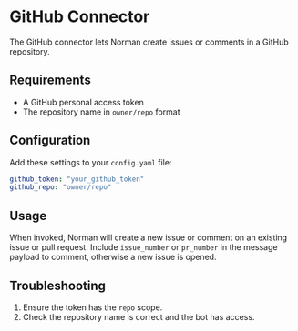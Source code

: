 # GitHub Connector

The GitHub connector lets Norman create issues or comments in a GitHub repository.

## Requirements

- A GitHub personal access token
- The repository name in `owner/repo` format

## Configuration

Add these settings to your `config.yaml` file:

```yaml
github_token: "your_github_token"
github_repo: "owner/repo"
```

## Usage

When invoked, Norman will create a new issue or comment on an existing issue or pull request.
Include `issue_number` or `pr_number` in the message payload to comment, otherwise a new issue is opened.

## Troubleshooting

1. Ensure the token has the `repo` scope.
2. Check the repository name is correct and the bot has access.
